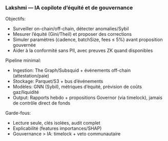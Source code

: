 ### Lakshmi — IA copilote d’équité et de gouvernance

Objectifs:
- Surveiller on-chain/off-chain, détecter anomalies/Sybil
- Mesurer l’équité (Gini/Theil) et proposer des corrections
- Simuler paramètres (cadence, batchSize, fees ≤ 5%) avant proposition gouvernée
- Aider à la conformité sans PII, avec preuves ZK quand disponibles

Pipeline minimal:
- Ingestion: The Graph/Subsquid + événements off-chain (attestation/paie)
- Stockage: Parquet/S3 + bus d’événements
- Modèles: GNN (Sybil), métriques d’équité, prévision de coûts gaz/liquidité
- Output: Rapports hebdo + propositions Governor (via timelock), jamais de contrôle direct de fonds

Garde-fous:
- Lecture seule, clés isolées, audit complet
- Explicabilité (features importances/SHAP)
- Gouvernance > IA: timelock + veto communautaire


